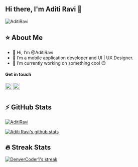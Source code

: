## Hi there, I'm Aditi Ravi 👋

<p align="left"> <img src="https://komarev.com/ghpvc/?username=AditiRavi&style=flat-square&color=blueviolet" alt="AditiRavi" /> </p>


## ⭐️ About Me

- 👋 Hi, I’m @AditiRavi
- 👀 I’m a mobile application developer and UI | UX Designer.
- 🌱 I’m currently working on something cool :wink:

<h4 align="left">Get in touch</h4>
</a>
<a href="https://www.linkedin.com/in/aditi-ravi-07aaa81b3/">
  <img align="left" alt="Pawan's Linkdein" width="22px" src="https://cdn.jsdelivr.net/npm/simple-icons@v3/icons/linkedin.svg" />
</a>
<a href="https://github.com/AditiRavi">
  <img align="left" alt="Aditi Ravi's Github" width="22px" src="https://cdn.jsdelivr.net/npm/simple-icons@v3/icons/github.svg" />
</a>
<br>
  
<br>

## ⚡ GitHub Stats

<p align="left"> <a href="https://github.com/ryo-ma/github-profile-trophy"><img src="https://github-profile-trophy.vercel.app/?username=AditiRavi&no-frame=true&row=1&&margin-w=20&no-bg=true" alt="AditiRavi" /></a> </p>


<a href="https://github.com/AditiRavi">
 <img align="center" src="https://github-readme-stats.vercel.app/api?username=AditiRavi&show_icons=true&theme=buefy&line_height=30" alt="Aditi Ravi's github stats"/>
</a>
<br>



## 🔥 Streak Stats

<!-- GitHub Readme Streak Stats - https://github.com/DenverCoder1/github-readme-streak-stats -->
<p align="left">
  <a href="https://github.com/DenverCoder1/github-readme-streak-stats">
    <img title="🔥 Get streak stats for your profile at git.io/streak-stats" alt="DenverCoder1's streak" src="https://github-readme-streak-stats.herokuapp.com/?user=AditiRavi&theme=default&hide_border=true"/>
  </a>
</p>




